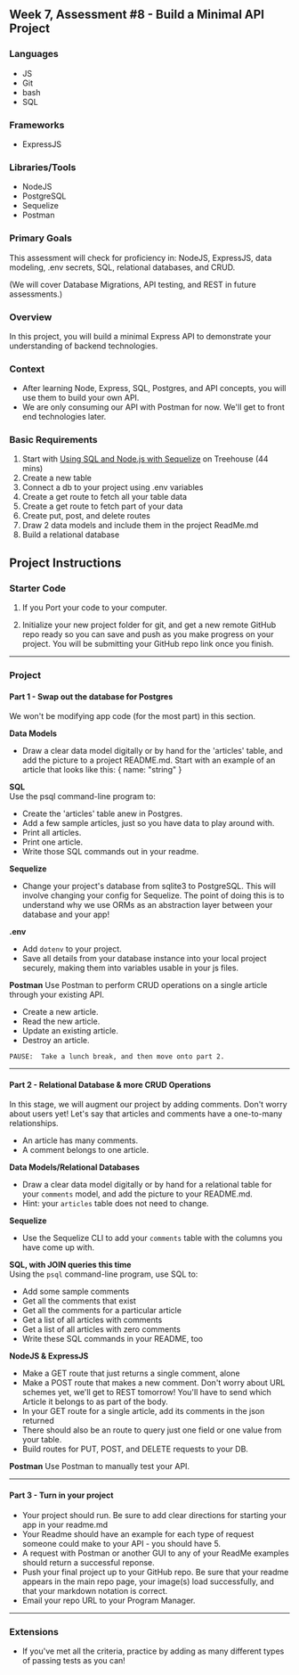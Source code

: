 ## Week 7, Assessment #8 - Build a Minimal API Project

### Languages

- JS
- Git
- bash
- SQL

### Frameworks

- ExpressJS

### Libraries/Tools

- NodeJS
- PostgreSQL
- Sequelize
- Postman

### Primary Goals

This assessment will check for proficiency in: NodeJS, ExpressJS, data modeling, .env secrets, SQL, relational databases, and CRUD. 

(We will cover Database Migrations, API testing, and REST in future assessments.)

### Overview

In this project, you will build a minimal Express API to demonstrate your understanding of backend technologies.

### Context

- After learning Node, Express, SQL, Postgres, and API concepts, you will use them to build your own API.
- We are only consuming our API with Postman for now. We'll get to front end technologies later.

### Basic Requirements

1. Start with [Using SQL and Node.js with Sequelize](https://teamtreehouse.com/library/using-sql-and-nodejs-with-sequelize) on Treehouse (44 mins)
1. Create a new table
1. Connect a db to your project using .env variables
1. Create a get route to fetch all your table data
1. Create a get route to fetch part of your data
1. Create put, post, and delete routes
1. Draw 2 data models and include them in the project ReadMe.md
1. Build a relational database

## Project Instructions

### Starter Code
1. If you Port your code to your computer.

2. Initialize your new project folder for git, and get a new remote GitHub repo ready so you can save and push as you make progress on your project.  You will be submitting your GitHub repo link once you finish.

-----

### Project

#### Part 1 - Swap out the database for Postgres

We won't be modifying app code (for the most part) in this section.

**Data Models**  
- Draw a clear data model digitally or by hand for the 'articles' table, and add the picture to a project README.md.  Start with an example of an article that looks like this:
{
name: "string"
}

**SQL**  
Use the psql command-line program to:
- Create the 'articles' table anew in Postgres. 
- Add a few sample articles, just so you have data to play around with. 
- Print all articles. 
- Print one article. 
- Write those SQL commands out in your readme.

**Sequelize**
- Change your project's database from sqlite3 to PostgreSQL. This will involve changing your config for Sequelize. The point of doing this is to understand why we use ORMs as an abstraction layer between your database and your app! 

**.env**  
- Add `dotenv` to your project.
- Save all details from your database instance into your local project securely, making them into variables usable in your js files.

**Postman** 
Use Postman to perform CRUD operations on a single article through your existing API. 
- Create a new article. 
- Read the new article.
- Update an existing article.
- Destroy an article.

```PAUSE:  Take a lunch break, and then move onto part 2.```

-----

#### Part 2 - Relational Database & more CRUD Operations

In this stage, we will augment our project by adding comments. Don't worry about users yet! Let's say that articles and comments have a one-to-many relationships. 

- An article has many comments. 
- A comment belongs to one article.

**Data Models/Relational Databases**    
- Draw a clear data model digitally or by hand for a relational table for your `comments` model, and add the picture to your README.md. 
- Hint: your `articles` table does not need to change.

**Sequelize**
- Use the Sequelize CLI to add your `comments` table with the columns you have come up with.

**SQL, with JOIN queries this time**  
Using the `psql` command-line program, use SQL to:
- Add some sample comments
- Get all the comments that exist
- Get all the comments for a particular article
- Get a list of all articles with comments
- Get a list of all articles with zero comments
- Write these SQL commands in your README, too

**NodeJS & ExpressJS**
- Make a GET route that just returns a single comment, alone 
- Make a POST route that makes a new comment. Don't worry about URL schemes yet, we'll get to REST tomorrow! You'll have to send which Article it belongs to as part of the body.
- In your GET route for a single article, add its comments in the json returned
- There should also be an route to query just one field or one value from your table.
- Build routes for PUT, POST, and DELETE requests to your DB.

**Postman** 
Use Postman to manually test your API.

-----

#### Part 3 - Turn in your project
- Your project should run.  Be sure to add clear directions for starting your app in your readme.md
- Your Readme should have an example for each type of request someone could make to your API - you should have 5.
- A request with Postman or another GUI to any of your ReadMe examples should return a successful reponse.
- Push your final project up to your GitHub repo.  Be sure that your readme appears in the main repo page, your image(s) load successfully, and that your markdown notation is correct.
- Email your repo URL to your Program Manager.

-----

### Extensions
- If you've met all the criteria, practice by adding as many different types of passing tests as you can!
